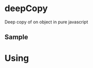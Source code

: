 # deepCopy
Deep copy of on object in pure javascript

## Sample
# Using <script> tag 

var personA = {
  name: 'John',
  age: 32
}

var personB = clone(objectA);

console.log(personB.name, personB.age);

##RequireJs

define(['./clone'], function(deepCopy){
	// Do your code ...

	var personA = { 
		name: 'John Doe', 
		age: 35
	};

	var personB = deepCopy.clone(personA);

	// Do your code ...
})

##CommonJS

module.import('./clone').then(function (deepCopy) {
  // Do your code ...

  var personA = {
    name: 'John Doe',
    age: '35'
  }

  var personB = deepCopy.clone(personA);

  // Do your code ...
}
